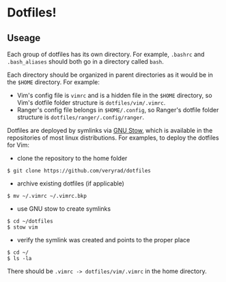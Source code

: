 # Dotfiles! #

## Useage ##

Each group of dotfiles has its own directory.
For example, `.bashrc` and `.bash_aliases` should both go in a directory called `bash`.

Each directory should be organized in parent directories as it would be in the `$HOME` directory. 
For example: 
* Vim's config file is `vimrc` and is a hidden file in the `$HOME` directory, so Vim's dotfile folder structure is `dotfiles/vim/.vimrc`. 
* Ranger's config file belongs in `$HOME/.config`, so Ranger's dotfile folder structure is `dotfiles/ranger/.config/ranger`.

Dotfiles are deployed by symlinks via [GNU Stow](https://www.gnu.org/software/stow/), which is available in the repositories of most linux distributions. 
For examples, to deploy the dotfiles for Vim:
* clone the repository to the home folder
```
$ git clone https://github.com/veryrad/dotfiles
```
* archive existing dotfiles (if applicable) 
```
$ mv ~/.vimrc ~/.vimrc.bkp
```
* use GNU stow to create symlinks
```
$ cd ~/dotfiles
$ stow vim
```
* verify the symlink was created and points to the proper place
```
$ cd ~/
$ ls -la
```
There should  be `.vimrc -> dotfiles/vim/.vimrc` in the home directory.
